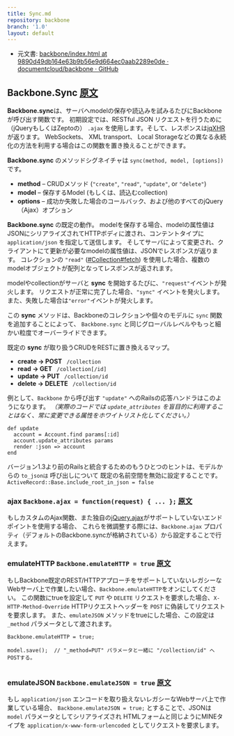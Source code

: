 ```yaml
---
title: Sync.md
repository: backbone
branch: '1.0'
layout: default
---
```


+  元文書: [backbone/index.html at 9890d49db164e63b9b56e9d664ec0aab2289e0de · documentcloud/backbone · GitHub](https://github.com/documentcloud/backbone/blob/9890d49db164e63b9b56e9d664ec0aab2289e0de/index.html "backbone/index.html at 9890d49db164e63b9b56e9d664ec0aab2289e0de · documentcloud/backbone · GitHub")

## Backbone.Sync [原文](http://backbonejs.org/#Sync)

**Backbone.sync**は、サーバへmodelの保存や読込みを試みるたびにBackboneが呼び出す関数です。
初期設定では、RESTful JSON リクエストを行うために（jQueryもしくはZeptoの） `.ajax` を使用します。そして、レスポンスは[jqXHR](http://api.jquery.com/jQuery.ajax/#jqXHR)が返ります。
WebSockets、 XML transport、 Local Storageなどの異なる永続化の方法を利用する場合はこの関数を置き換えることができます。

**Backbone.sync** のメソッドシグネイチャは `sync(method, model, [options])` です。

- **method**  – CRUDメソッド (`"create"`, `"read"`, `"update"`, or `"delete"`)
- **model**  – 保存するModel (もしくは、読込むcollection)
- **options**  – 成功か失敗した場合のコールバック、および他のすべてのjQuery（Ajax）オプション

**Backbone.sync** の既定の動作。
modelを保存する場合、modelの属性値はJSONにシリアライズされてHTTPボディに渡され、コンテントタイプに `application/json` を指定して送信します。
そしてサーバによって変更され、クライアントにて更新が必要なmodelの属性値は、JSONでレスポンスが返ります。
コレクションの `"read"` ([#Collection#fetch](#Collection#fetch)) を使用した場合、複数のmodelオブジェクトが配列となってレスポンスが返されます。

modelやcollectionがサーバと **sync** を開始するたびに、`"request"`イベントが発火します。
リクエストが正常に完了した場合、`"sync"` イベントを発火します。また、失敗した場合は`"error"`イベントが発火します。

この **sync** メソッドは、Backboneのコレクションや個々のモデルに `sync` 関数を追加することによって、
`Backbone.sync` と同じグローバルレベルやもっと細かい粒度でオーバーライドできます。

既定の **sync** が取り扱うCRUDをRESTに置き換えるマップ。

- **create &rarr; POST &nbsp;** `/collection`
- **read &rarr; GET &nbsp;** `/collection[/id]`
- **update &rarr; PUT &nbsp;** `/collection/id`
- **delete &rarr; DELETE &nbsp;** `/collection/id`

例として、`Backbone` から呼び出す `"update"` へのRailsの応答ハンドラはこのようになります。
_（実際のコードでは `update_attributes` を盲目的に利用することはなく、常に変更できる属性をホワイトリスト化してください。）_

<pre class="javascript"><code>def update
  account = Account.find params[:id]
  account.update_attributes params
  render :json =&gt; account
end
</code></pre>

バージョン1.3より前のRailsと統合するためのもうひとつのヒントは、モデルからの `to_jsonは` 呼び出しについて
既定の名前空間を無効に設定することです。 `ActiveRecord::Base.include_root_in_json = false`

### ajax `Backbone.ajax = function(request) { ... };` [原文](http://backbonejs.org/#Sync-ajax)


もしカスタムのAjax関数、また独自の[jQuery.ajax](http://api.jquery.com/jQuery.ajax/)がサポートしていないエンドポイントを使用する場合、
これらを微調整する際には、`Backbone.ajax` プロパティ（デフォルトのBackbone.syncが格納されている）から設定することで行えます。


### emulateHTTP `Backbone.emulateHTTP = true` [原文](http://backbonejs.org/#Sync-emulateHTTP)

もしBackbone既定のREST/HTTPアプローチをサポートしていないレガシーなWebサーバ上で作業したい場合、`Backbone.emulateHTTP`をオンにしてください。
この関数にtrueを設定して `PUT` や `DELETE` リクエストを要求した場合、`X-HTTP-Method-Override` HTTPリクエストヘッダーを `POST` に偽装してリクエストを要求します。
また、`emulateJSON` メソッドをtrueにした場合、この設定は `_method` パラメータとして渡されます。

<pre class="javascript"><code>Backbone.emulateHTTP = true;

model.save();  // &quot;_method=PUT&quot; パラメータと一緒に &quot;/collection/id&quot; へ POSTする。

</code></pre>

### emulateJSON `Backbone.emulateJSON = true` [原文](http://backbonejs.org/#Sync-emulateJSON)

もし `application/json` エンコードを取り扱えないレガシーなWebサーバ上で作業している場合、
`Backbone.emulateJSON = true;` とすることで、JSONは `model` パラメータとしてシリアライズされ
HTMLフォームと同じようにMINEタイプを `application/x-www-form-urlencoded` としてリクエストを要求します。
